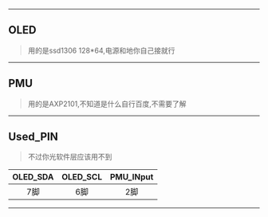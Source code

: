 <!--
 * @Author: Aliceee 1197346248@qq.com
 * @Date: 2024-01-28 04:59:37
 * @LastEditors: Aliceee 1197346248@qq.com
 * @LastEditTime: 2024-01-28 05:01:51
 * @FilePath: \Table_U8g2_project\README.md
 * @Description: 
 * _(:3」∠)_ 只想当一个单纯的笨蛋        ---最上川
 * Copyright (c) 2024 by Aliceee, All Rights Reserved. 
-->

---
## OLED
>用的是ssd1306 128*64,电源和地你自己接就行
---
## PMU
>用的是AXP2101,不知道是什么自行百度,不需要了解
---
## Used_PIN
>不过你光软件层应该用不到

|OLED_SDA|OLED_SCL|PMU_INput|
|:------:|:------:|:-------:|
|7脚|6脚|2脚|
---
